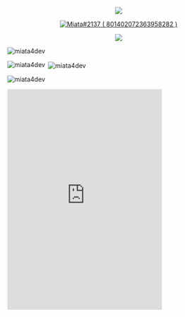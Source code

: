 
<p align="center">
    <a href="https://github.com/Miata4DEV">
    <a href="https://github.com/Miata4DEV">
  <img src="https://cdn.discordapp.com/attachments/1019298683323437096/1022231559153131620/Nowy_projekt_4.png"/>
    </a>
</p>

</p>

<p align="center">
  <a href="https://discord.com/users/801402072363958282">
     <img src="https://discord.c99.nl/widget/theme-4/801402072363958282.png" alt="Miata#2137 ( 801402072363958282 )"/>
       </a>
</p>


<p align="center">
  <a href="https://github.com/Miata4DEV">
  <a href="https://github.com/Miata4DEV">
  <img src="https://cdn.discordapp.com/attachments/1019298683323437096/1022233023615348746/7RMTXCi_3.png"/>
  </a>
</p>
<p align="left"> <img src="https://komarev.com/ghpvc/?username=miata4dev&label=Profile%20views&color=0e75b6&style=flat" alt="miata4dev" /> </p>



<p><img align="left" src="https://github-readme-stats.vercel.app/api/top-langs?username=miata4dev&show_icons=true&locale=en&layout=compact" alt="miata4dev" /></p>

<p>&nbsp;<img align="center" src="https://github-readme-stats.vercel.app/api?username=miata4dev&show_icons=true&locale=en" alt="miata4dev" /></p>

<p><img align="center" src="https://github-readme-streak-stats.herokuapp.com/?user=miata4dev&" alt="miata4dev" /></p>
<p><iframe src="https://canary.discord.com/widget?id=885967594933354538&theme=dark" width="350" height="500" allowtransparency="true" frameborder="0" sandbox="allow-popups allow-popups-to-escape-sandbox allow-same-origin allow-scripts"></iframe></p>

 
